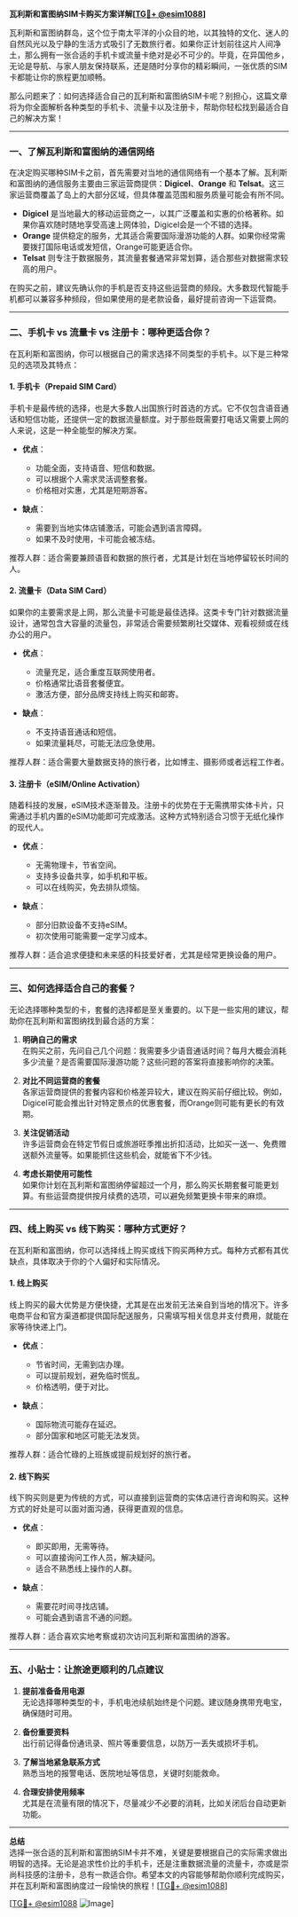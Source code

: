 **瓦利斯和富图纳SIM卡购买方案详解[[TG💪+ @esim1088](https://t.me/s/esim1088)]**

瓦利斯和富图纳群岛，这个位于南太平洋的小众目的地，以其独特的文化、迷人的自然风光以及宁静的生活方式吸引了无数旅行者。如果你正计划前往这片人间净土，那么拥有一张合适的手机卡或流量卡绝对是必不可少的。毕竟，在异国他乡，无论是导航、与家人朋友保持联系，还是随时分享你的精彩瞬间，一张优质的SIM卡都能让你的旅程更加顺畅。

那么问题来了：如何选择适合自己的瓦利斯和富图纳SIM卡呢？别担心，这篇文章将为你全面解析各种类型的手机卡、流量卡以及注册卡，帮助你轻松找到最适合自己的解决方案！

---

### **一、了解瓦利斯和富图纳的通信网络**

在决定购买哪种SIM卡之前，首先需要对当地的通信网络有一个基本了解。瓦利斯和富图纳的通信服务主要由三家运营商提供：**Digicel**、**Orange** 和 **Telsat**。这三家运营商覆盖了岛上的大部分区域，但具体覆盖范围和服务质量可能会有所不同。

- **Digicel** 是当地最大的移动运营商之一，以其广泛覆盖和实惠的价格著称。如果你喜欢随时随地享受高速上网体验，Digicel会是一个不错的选择。
- **Orange** 提供稳定的服务，尤其适合需要国际漫游功能的人群。如果你经常需要拨打国际电话或发短信，Orange可能更适合你。
- **Telsat** 则专注于数据服务，其流量套餐通常非常划算，适合那些对数据需求较高的用户。

在购买之前，建议先确认你的手机是否支持这些运营商的频段。大多数现代智能手机都可以兼容多种频段，但如果使用的是老款设备，最好提前咨询一下运营商。

---

### **二、手机卡 vs 流量卡 vs 注册卡：哪种更适合你？**

在瓦利斯和富图纳，你可以根据自己的需求选择不同类型的手机卡。以下是三种常见的选项及其特点：

#### **1. 手机卡（Prepaid SIM Card）**
手机卡是最传统的选择，也是大多数人出国旅行时首选的方式。它不仅包含语音通话和短信功能，还提供一定的数据流量额度。对于那些既需要打电话又需要上网的人来说，这是一种全能型的解决方案。

- **优点**：
  - 功能全面，支持语音、短信和数据。
  - 可以根据个人需求灵活调整套餐。
  - 价格相对实惠，尤其是短期游客。

- **缺点**：
  - 需要到当地实体店铺激活，可能会遇到语言障碍。
  - 如果不及时使用，卡可能会被冻结。

推荐人群：适合需要兼顾语音和数据的旅行者，尤其是计划在当地停留较长时间的人。

#### **2. 流量卡（Data SIM Card）**
如果你的主要需求是上网，那么流量卡可能是最佳选择。这类卡专门针对数据流量设计，通常包含大容量的流量包，非常适合需要频繁刷社交媒体、观看视频或在线办公的用户。

- **优点**：
  - 流量充足，适合重度互联网使用者。
  - 价格通常比语音套餐便宜。
  - 激活方便，部分品牌支持线上购买和邮寄。

- **缺点**：
  - 不支持语音通话和短信。
  - 如果流量耗尽，可能无法应急使用。

推荐人群：适合需要大量数据支持的旅行者，比如博主、摄影师或者远程工作者。

#### **3. 注册卡（eSIM/Online Activation）**
随着科技的发展，eSIM技术逐渐普及。注册卡的优势在于无需携带实体卡片，只需通过手机内置的eSIM功能即可完成激活。这种方式特别适合习惯于无纸化操作的现代人。

- **优点**：
  - 无需物理卡，节省空间。
  - 支持多设备共享，如手机和平板。
  - 可以在线购买，免去排队烦恼。

- **缺点**：
  - 部分旧款设备不支持eSIM。
  - 初次使用可能需要一定学习成本。

推荐人群：适合追求便捷和未来感的科技爱好者，尤其是经常更换设备的用户。

---

### **三、如何选择适合自己的套餐？**

无论选择哪种类型的卡，套餐的选择都是至关重要的。以下是一些实用的建议，帮助你在瓦利斯和富图纳找到最合适的方案：

1. **明确自己的需求**  
   在购买之前，先问自己几个问题：我需要多少语音通话时间？每月大概会消耗多少流量？是否需要国际漫游功能？这些问题的答案将直接影响你的决策。

2. **对比不同运营商的套餐**  
   各家运营商提供的套餐内容和价格差异较大，建议在购买前仔细比较。例如，Digicel可能会推出针对特定景点的优惠套餐，而Orange则可能有更长的有效期。

3. **关注促销活动**  
   许多运营商会在特定节假日或旅游旺季推出折扣活动，比如买一送一、免费赠送额外流量等。如果能抓住这些机会，就能省下不少钱。

4. **考虑长期使用可能性**  
   如果你计划在瓦利斯和富图纳停留超过一个月，那么购买长期套餐可能更划算。有些运营商提供按月续费的选项，可以避免频繁更换卡带来的麻烦。

---

### **四、线上购买 vs 线下购买：哪种方式更好？**

在瓦利斯和富图纳，你可以选择线上购买或线下购买两种方式。每种方式都有其优缺点，具体取决于你的个人偏好和实际情况。

#### **1. 线上购买**
线上购买的最大优势是方便快捷，尤其是在出发前无法亲自到当地的情况下。许多电商平台和官方渠道都提供国际配送服务，只需填写相关信息并支付费用，就能在家等待快递上门。

- **优点**：
  - 节省时间，无需到店办理。
  - 可以提前规划，避免临时慌乱。
  - 价格透明，便于对比。

- **缺点**：
  - 国际物流可能存在延迟。
  - 部分国家和地区可能无法发货。

推荐人群：适合忙碌的上班族或提前规划好的旅行者。

#### **2. 线下购买**
线下购买则是更为传统的方式，可以直接到运营商的实体店进行咨询和购买。这种方式的好处是可以面对面沟通，获得更直观的信息。

- **优点**：
  - 即买即用，无需等待。
  - 可以直接询问工作人员，解决疑问。
  - 适合不熟悉线上操作的人群。

- **缺点**：
  - 需要花时间寻找店铺。
  - 可能会遇到语言不通的问题。

推荐人群：适合喜欢实地考察或初次访问瓦利斯和富图纳的游客。

---

### **五、小贴士：让旅途更顺利的几点建议**

1. **提前准备备用电源**  
   无论选择哪种类型的卡，手机电池续航始终是个问题。建议随身携带充电宝，确保随时可用。

2. **备份重要资料**  
   出行前记得备份通讯录、照片等重要信息，以防万一丢失或损坏手机。

3. **了解当地紧急联系方式**  
   熟悉当地的报警电话、医院地址等信息，关键时刻能救命。

4. **合理安排使用频率**  
   尤其是在流量有限的情况下，尽量减少不必要的消耗，比如关闭后台自动更新功能。

---

**总结**  
选择一张合适的瓦利斯和富图纳SIM卡并不难，关键是要根据自己的实际需求做出明智的选择。无论是追求性价比的手机卡，还是注重数据流量的流量卡，亦或是崇尚科技感的注册卡，总有一款适合你。希望本文的内容能够帮助你顺利完成购买，并在瓦利斯和富图纳度过一段愉快的旅程！[[TG💪+ @esim1088](https://t.me/s/esim1088)]

[[TG💪+ @esim1088](https://t.me/s/esim1088) ![Image](https://i.postimg.cc/4NQfJmqS/Snipaste-2025-05-13-00-14-12.png)]